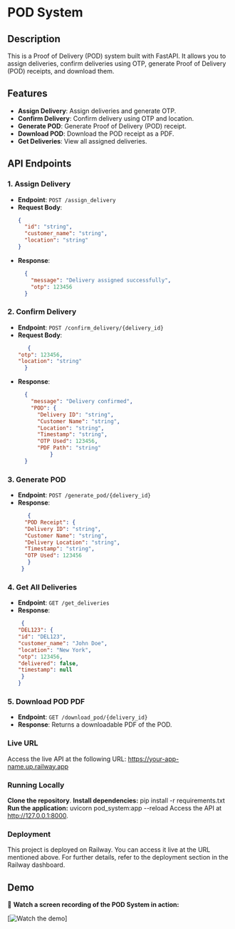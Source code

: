 # POD System

## Description
This is a Proof of Delivery (POD) system built with FastAPI. It allows you to assign deliveries, confirm deliveries using OTP, generate Proof of Delivery (POD) receipts, and download them.

## Features
- **Assign Delivery**: Assign deliveries and generate OTP.
- **Confirm Delivery**: Confirm delivery using OTP and location.
- **Generate POD**: Generate Proof of Delivery (POD) receipt.
- **Download POD**: Download the POD receipt as a PDF.
- **Get Deliveries**: View all assigned deliveries.

## API Endpoints

### 1. Assign Delivery
- **Endpoint**: `POST /assign_delivery`
- **Request Body**:
  ```json
  {
    "id": "string",
    "customer_name": "string",
    "location": "string"
  }
 - **Response**:
    ```json
      {
        "message": "Delivery assigned successfully",
        "otp": 123456
      }
### 2. Confirm Delivery
- **Endpoint**: `POST /confirm_delivery/{delivery_id}`
- **Request Body**:
  ```json
     {
  "otp": 123456,
  "location": "string"
    }

 - **Response**:
    ```json
      {
        "message": "Delivery confirmed",
        "POD": {
          "Delivery ID": "string",
          "Customer Name": "string",
          "Location": "string",
          "Timestamp": "string",
          "OTP Used": 123456,
          "PDF Path": "string"
              }
      } 
### 3. Generate POD
- **Endpoint**: `POST /generate_pod/{delivery_id}`
- **Response**:
    ```json
       {
      "POD Receipt": {
      "Delivery ID": "string",
      "Customer Name": "string",
      "Delivery Location": "string",
      "Timestamp": "string",
      "OTP Used": 123456
       }
     }

### 4. Get All Deliveries
- **Endpoint**: `GET /get_deliveries`
- **Response**:
    ```json
     {
  "DEL123": {
    "id": "DEL123",
    "customer_name": "John Doe",
    "location": "New York",
    "otp": 123456,
    "delivered": false,
    "timestamp": null
     }
   }

### 5. Download POD PDF
- **Endpoint**: `GET /download_pod/{delivery_id}`
- **Response**: Returns a downloadable PDF of the POD.

### Live URL
  Access the live API at the following URL:
   https://your-app-name.up.railway.app
### Running Locally
**Clone the repository**.
**Install dependencies:**
    pip install -r requirements.txt
**Run the application:**
    uvicorn pod_system:app --reload
Access the API at http://127.0.0.1:8000.
### Deployment
This project is deployed on Railway. You can access it live at the URL mentioned above. For further details, refer to the deployment section in the Railway dashboard.
## Demo

🎥 **Watch a screen recording of the POD System in action:**

[![Watch the demo](https://drive.google.com/file/d/16Fbhn19fRr4E8TAxt92HCMrFnKYzekey/view?usp=sharing)]




